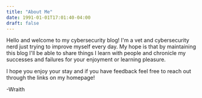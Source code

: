 ```yaml
---
title: "About Me"
date: 1991-01-01T17:01:40-04:00
draft: false
---
```


Hello and welcome to my cybersecurity blog! I'm a vet and cybersecurity nerd just trying to improve myself every day. My hope is that by maintaining this blog I'll be able to share things I learn with people and chronicle my successes and failures for your enjoyment or learning pleasure. 

I hope you enjoy your stay and if you have feedback feel free to reach out through the links on my homepage! 

   -Wraith







